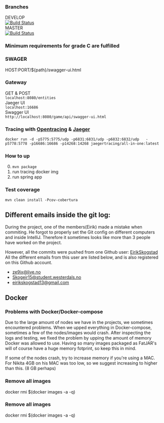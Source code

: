 ### Branches
DEVELOP  
[![Build Status](https://travis-ci.com/NikitaZhevnitskiy/ern-card-game.svg?token=6FYqXrfAk2ZHo34Tq8Gp&branch=develop)](https://travis-ci.com/NikitaZhevnitskiy/ern-card-game)  
MASTER  
[![Build Status](https://travis-ci.com/NikitaZhevnitskiy/ern-card-game.svg?token=6FYqXrfAk2ZHo34Tq8Gp&branch=master)](https://travis-ci.com/NikitaZhevnitskiy/ern-card-game)  




### Minimum requirements for grade C are fulfilled

### SWAGER
HOST:PORT/${path}/swagger-ui.html

### Gateway
GET & POST  
`localhost:8080/entities`  
Jaeger UI  
`localhost:16686`  
Swagger UI  
`http://localhost:8080/game/api/swagger-ui.html`  

### Tracing with [Opentracing](http://opentracing.io/) & [Jaeger](http://jaeger.readthedocs.io/en/latest/) 
`docker run -d -p5775:5775/udp -p6831:6831/udp -p6832:6832/udp   -p5778:5778 -p16686:16686 -p14268:14268 jaegertracing/all-in-one:latest`

### How to up
0. `mvn package`
1. run tracing docker img
2. run spring app


### Test coverage
`mvn clean install -Pcov-cobertura`


## Different emails inside the git log:
During the project, one of the members(Eirik) made a mistake when commiting. He forgot to properly set the Git config
on different computers and inside IntelliJ. Therefore it sometimes looks like more than 3 people have worked on the project.

However, all the commits were pushed from one Github user: [EirikSkogstad](https://github.com/EirikSkogstad)
All the different emails from this user are listed below, and is also registered on this Github account.
 - ze9ix@live.no
 - Skogeir15@student.westerdals.no
 - eirikskogstad13@gmail.com
 
## Docker

### Problems with Docker/Docker-compose
Due to the large amount of nodes we have in the projects, we sometimes encountered problems.
When we upped everything in Docker-compose, sometimes a few of the nodes/images would crash. 
After inspecting the logs and testing, we fixed the problem by upping the amount of memory Docker was allowed to use.
Having so many images packaged as FatJAR's will of course have a huge memory fotprint, so keep this in mind.

If some of the nodes crash, try to increase memory if you're using a MAC.
For Nikita 4GB on his MAC was too low, so we suggest increasing to higher than this. (8 GB perhaps)
 
### Remove all images 
docker rmi $(docker images -a -q)
 
### Remove all images 
docker rmi $(docker images -a -q)